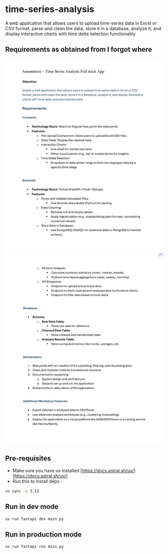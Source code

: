 # time-series-analysis
A web application that allows users to upload time-series data in Excel or CSV format, parse and clean the data, store it in a database, analyze it, and display interactive charts with time delta selection functionality

## Requirements as obtained from I forgot where

![Requirements - screenshot 1](reqs/1.png)
![Requirements - screenshot 1](reqs/2.png)

## Pre-requisites 
- Make sure you have uv installed [https://docs.astral.sh/uv/](https://docs.astral.sh/uv/)
- Run this to install deps -
```sh
uv sync -p 3.12
```

## Run in dev mode
```sh
uv run fastapi dev main.py
```

## Run in production mode
```sh
uv run fastapi run main.py
```
